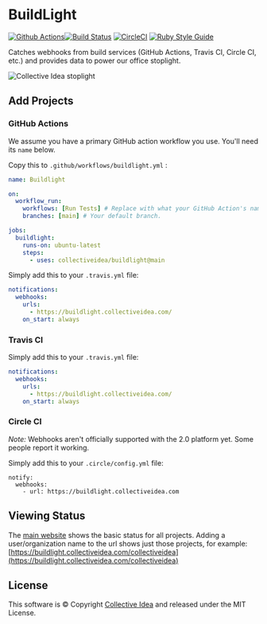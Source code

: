 # BuildLight

[![Github Actions](https://github.com/collectiveidea/buildlight/actions/workflows/ci.yml/badge.svg)](https://github.com/collectiveidea/buildlight/actions/workflows/ci.yml)[![Build Status](https://travis-ci.org/collectiveidea/buildlight.svg?branch=master)](https://travis-ci.org/collectiveidea/buildlight) [![CircleCI](https://circleci.com/gh/collectiveidea/buildlight.svg?style=shield)](https://circleci.com/gh/collectiveidea/buildlight) [![Ruby Style Guide](https://img.shields.io/badge/code_style-standard-brightgreen.svg)](https://github.com/testdouble/standard)

Catches webhooks from build services (GitHub Actions, Travis CI, Circle CI, etc.) and provides data to power our office stoplight.

![Collective Idea stoplight](https://buildlight.collectiveidea.com/collectiveidea.gif)

## Add Projects

### GitHub Actions

We assume you have a primary GitHub action workflow you use. You'll need its `name` below.

Copy this to `.github/workflows/buildlight.yml` :

```yaml
name: Buildlight

on:
  workflow_run:
    workflows: [Run Tests] # Replace with what your GitHub Action's name is
    branches: [main] # Your default branch.

jobs:
  buildlight:
    runs-on: ubuntu-latest
    steps:
      - uses: collectiveidea/buildlight@main
```

Simply add this to your `.travis.yml` file:

```yaml
notifications:
  webhooks:
    urls:
      - https://buildlight.collectiveidea.com/
    on_start: always
```

### Travis CI

Simply add this to your `.travis.yml` file:

```yaml
notifications:
  webhooks:
    urls:
      - https://buildlight.collectiveidea.com/
    on_start: always
```

### Circle CI

*Note:* Webhooks aren't officially supported with the 2.0 platform yet. Some people report it working.

Simply add this to your `.circle/config.yml` file:

```
notify:
  webhooks:
    - url: https://buildlight.collectiveidea.com
```

## Viewing Status

The [main website](https://buildlight.collectiveidea.com/) shows the basic status for all projects. Adding a user/organization name to the url shows just those projects, for example: [https://buildlight.collectiveidea.com/collectiveidea](https://buildlight.collectiveidea.com/collectiveidea)

## License

This software is © Copyright [Collective Idea](http://collectiveidea.com) and released under the MIT License.
